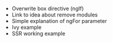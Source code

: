 - Overwrite box directive (ngIf)
- Link to idea about remove modules
- Simple explanation of ngFor parameter
- Ivy example
- SSR working example